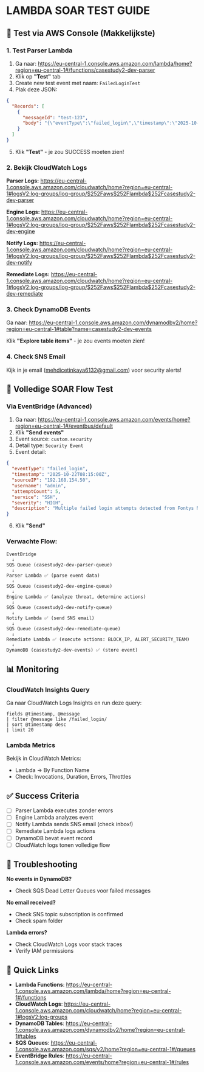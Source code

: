 # LAMBDA SOAR TEST GUIDE

## 🧪 Test via AWS Console (Makkelijkste)

### 1. Test Parser Lambda

1. Ga naar: https://eu-central-1.console.aws.amazon.com/lambda/home?region=eu-central-1#/functions/casestudy2-dev-parser
2. Klik op **"Test"** tab
3. Create new test event met naam: `FailedLoginTest`
4. Plak deze JSON:

```json
{
  "Records": [
    {
      "messageId": "test-123",
      "body": "{\"eventType\":\"failed_login\",\"timestamp\":\"2025-10-22T08:15:00Z\",\"sourceIP\":\"192.168.154.50\",\"username\":\"admin\",\"attemptCount\":5,\"service\":\"SSH\",\"severity\":\"HIGH\",\"description\":\"Multiple failed login attempts from Fontys Netlab\"}"
    }
  ]
}
```

5. Klik **"Test"** - je zou SUCCESS moeten zien!

### 2. Bekijk CloudWatch Logs

**Parser Logs:**
https://eu-central-1.console.aws.amazon.com/cloudwatch/home?region=eu-central-1#logsV2:log-groups/log-group/$252Faws$252Flambda$252Fcasestudy2-dev-parser

**Engine Logs:**
https://eu-central-1.console.aws.amazon.com/cloudwatch/home?region=eu-central-1#logsV2:log-groups/log-group/$252Faws$252Flambda$252Fcasestudy2-dev-engine

**Notify Logs:**
https://eu-central-1.console.aws.amazon.com/cloudwatch/home?region=eu-central-1#logsV2:log-groups/log-group/$252Faws$252Flambda$252Fcasestudy2-dev-notify

**Remediate Logs:**
https://eu-central-1.console.aws.amazon.com/cloudwatch/home?region=eu-central-1#logsV2:log-groups/log-group/$252Faws$252Flambda$252Fcasestudy2-dev-remediate

### 3. Check DynamoDB Events

Ga naar: https://eu-central-1.console.aws.amazon.com/dynamodbv2/home?region=eu-central-1#table?name=casestudy2-dev-events

Klik **"Explore table items"** - je zou events moeten zien!

### 4. Check SNS Email

Kijk in je email (mehdicetinkaya6132@gmail.com) voor security alerts!

## 🔄 Volledige SOAR Flow Test

### Via EventBridge (Advanced)

1. Ga naar: https://eu-central-1.console.aws.amazon.com/events/home?region=eu-central-1#/eventbus/default
2. Klik **"Send events"**
3. Event source: `custom.security`
4. Detail type: `Security Event`
5. Event detail:

```json
{
  "eventType": "failed_login",
  "timestamp": "2025-10-22T08:15:00Z",
  "sourceIP": "192.168.154.50",
  "username": "admin",
  "attemptCount": 5,
  "service": "SSH",
  "severity": "HIGH",
  "description": "Multiple failed login attempts detected from Fontys Netlab"
}
```

6. Klik **"Send"**

### Verwachte Flow:

```
EventBridge 
  ↓
SQS Queue (casestudy2-dev-parser-queue)
  ↓
Parser Lambda ✅ (parse event data)
  ↓
SQS Queue (casestudy2-dev-engine-queue)
  ↓
Engine Lambda ✅ (analyze threat, determine actions)
  ↓
SQS Queue (casestudy2-dev-notify-queue)
  ↓
Notify Lambda ✅ (send SNS email)
  ↓
SQS Queue (casestudy2-dev-remediate-queue)
  ↓
Remediate Lambda ✅ (execute actions: BLOCK_IP, ALERT_SECURITY_TEAM)
  ↓
DynamoDB (casestudy2-dev-events) ✅ (store event)
```

## 📊 Monitoring

### CloudWatch Insights Query

Ga naar CloudWatch Logs Insights en run deze query:

```
fields @timestamp, @message
| filter @message like /failed_login/
| sort @timestamp desc
| limit 20
```

### Lambda Metrics

Bekijk in CloudWatch Metrics:
- Lambda → By Function Name
- Check: Invocations, Duration, Errors, Throttles

## ✅ Success Criteria

- [ ] Parser Lambda executes zonder errors
- [ ] Engine Lambda analyzes event
- [ ] Notify Lambda sends SNS email (check inbox!)
- [ ] Remediate Lambda logs actions
- [ ] DynamoDB bevat event record
- [ ] CloudWatch logs tonen volledige flow

## 🐛 Troubleshooting

**No events in DynamoDB?**
- Check SQS Dead Letter Queues voor failed messages

**No email received?**
- Check SNS topic subscription is confirmed
- Check spam folder

**Lambda errors?**
- Check CloudWatch Logs voor stack traces
- Verify IAM permissions

## 📝 Quick Links

- **Lambda Functions**: https://eu-central-1.console.aws.amazon.com/lambda/home?region=eu-central-1#/functions
- **CloudWatch Logs**: https://eu-central-1.console.aws.amazon.com/cloudwatch/home?region=eu-central-1#logsV2:log-groups
- **DynamoDB Tables**: https://eu-central-1.console.aws.amazon.com/dynamodbv2/home?region=eu-central-1#tables
- **SQS Queues**: https://eu-central-1.console.aws.amazon.com/sqs/v2/home?region=eu-central-1#/queues
- **EventBridge Rules**: https://eu-central-1.console.aws.amazon.com/events/home?region=eu-central-1#/rules
